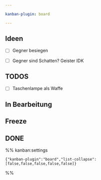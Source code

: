 ```yaml
---

kanban-plugin: board

---
```


## Ideen

- [ ] Gegner besiegen
- [ ] Gegner sind Schatten? Geister IDK


## TODOS

- [ ] Taschenlampe als Waffe


## In Bearbeitung



## Freeze



## DONE





%% kanban:settings
```
{"kanban-plugin":"board","list-collapse":[false,false,false,false,false]}
```
%%